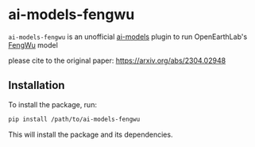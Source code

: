 # ai-models-fengwu

`ai-models-fengwu` is an unofficial [ai-models](https://github.com/ecmwf-lab/ai-models) plugin to run OpenEarthLab's [FengWu](https://github.com/OpenEarthLab/FengWu) model

please cite to the original paper: https://arxiv.org/abs/2304.02948

## Installation

To install the package, run:

```bash
pip install /path/to/ai-models-fengwu
```

This will install the package and its dependencies.

